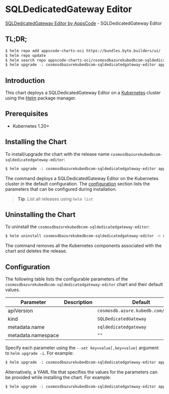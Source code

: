 # SQLDedicatedGateway Editor

[SQLDedicatedGateway Editor by AppsCode](https://byte.builders) - SQLDedicatedGateway Editor

## TL;DR;

```bash
$ helm repo add appscode-charts-oci https://bundles.byte.builders/ui/
$ helm repo update
$ helm search repo appscode-charts-oci/cosmosdbazurekubedbcom-sqldedicatedgateway-editor --version=v0.4.19
$ helm upgrade -i cosmosdbazurekubedbcom-sqldedicatedgateway-editor appscode-charts-oci/cosmosdbazurekubedbcom-sqldedicatedgateway-editor -n default --create-namespace --version=v0.4.19
```

## Introduction

This chart deploys a SQLDedicatedGateway Editor on a [Kubernetes](http://kubernetes.io) cluster using the [Helm](https://helm.sh) package manager.

## Prerequisites

- Kubernetes 1.20+

## Installing the Chart

To install/upgrade the chart with the release name `cosmosdbazurekubedbcom-sqldedicatedgateway-editor`:

```bash
$ helm upgrade -i cosmosdbazurekubedbcom-sqldedicatedgateway-editor appscode-charts-oci/cosmosdbazurekubedbcom-sqldedicatedgateway-editor -n default --create-namespace --version=v0.4.19
```

The command deploys a SQLDedicatedGateway Editor on the Kubernetes cluster in the default configuration. The [configuration](#configuration) section lists the parameters that can be configured during installation.

> **Tip**: List all releases using `helm list`

## Uninstalling the Chart

To uninstall the `cosmosdbazurekubedbcom-sqldedicatedgateway-editor`:

```bash
$ helm uninstall cosmosdbazurekubedbcom-sqldedicatedgateway-editor -n default
```

The command removes all the Kubernetes components associated with the chart and deletes the release.

## Configuration

The following table lists the configurable parameters of the `cosmosdbazurekubedbcom-sqldedicatedgateway-editor` chart and their default values.

|     Parameter      | Description |                     Default                     |
|--------------------|-------------|-------------------------------------------------|
| apiVersion         |             | <code>cosmosdb.azure.kubedb.com/v1alpha1</code> |
| kind               |             | <code>SQLDedicatedGateway</code>                |
| metadata.name      |             | <code>sqldedicatedgateway</code>                |
| metadata.namespace |             | <code>""</code>                                 |


Specify each parameter using the `--set key=value[,key=value]` argument to `helm upgrade -i`. For example:

```bash
$ helm upgrade -i cosmosdbazurekubedbcom-sqldedicatedgateway-editor appscode-charts-oci/cosmosdbazurekubedbcom-sqldedicatedgateway-editor -n default --create-namespace --version=v0.4.19 --set apiVersion=cosmosdb.azure.kubedb.com/v1alpha1
```

Alternatively, a YAML file that specifies the values for the parameters can be provided while
installing the chart. For example:

```bash
$ helm upgrade -i cosmosdbazurekubedbcom-sqldedicatedgateway-editor appscode-charts-oci/cosmosdbazurekubedbcom-sqldedicatedgateway-editor -n default --create-namespace --version=v0.4.19 --values values.yaml
```
